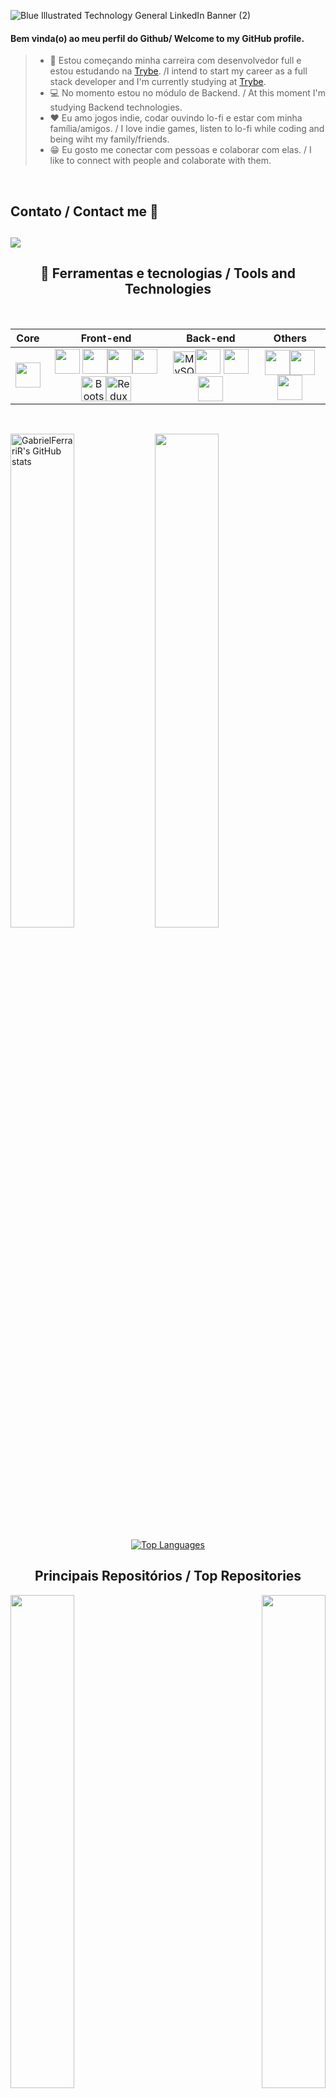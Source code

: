 ![Blue Illustrated Technology General LinkedIn Banner (2)](https://user-images.githubusercontent.com/90651107/170770932-1aa4b352-7099-4d63-a190-6c82f8ebfac9.png)

<h4> Bem vinda(o) ao meu perfil do Github/ Welcome to my GitHub profile. </h4>

>* 📖 Estou começando minha carreira com desenvolvedor full e estou estudando na [Trybe](https://www.betrybe.com/). /I intend to start my career as a full stack developer and I'm currently studying at [Trybe](https://www.betrybe.com/).
>* 💻 No momento estou no módulo de Backend. / At this moment I'm  studying Backend technologies.
>* ❤️ Eu amo jogos indie, codar ouvindo lo-fi e estar com minha família/amigos. / I love indie games, listen to lo-fi while coding and being wiht my family/friends.
>* 😁 Eu gosto me conectar com pessoas e colaborar com elas. / I like to connect with people and colaborate with them.

 <br/>

<h2>Contato / Contact me 🤝<h2>

<a href="https://www.linkedin.com/in/gabriel-ribeiro-bioufmg/">
  <img src="https://img.shields.io/badge/LinkedIn-0077B5?style=for-the-badge&logo=linkedin&logoColor=white">
</a>

<br/>

<h2 align="center"> 📖 Ferramentas e tecnologias / Tools and Technologies </h2>
<br/>
  
<div align="center"> 

Core | Front-end | Back-end | Others
|:----:|:----:|:----:| :----:|
<img src="https://cdn.jsdelivr.net/gh/devicons/devicon/icons/javascript/javascript-original.svg" width="40" height="40"/> | <img src="https://cdn.jsdelivr.net/gh/devicons/devicon/icons/css3/css3-original.svg" width="40" height="40"/> <img src="https://cdn.jsdelivr.net/gh/devicons/devicon/icons/html5/html5-original.svg" width="40" height="40"/><img src="https://cdn.jsdelivr.net/gh/devicons/devicon/icons/react/react-original.svg" width="40" height="40"/><img src="https://cdn.jsdelivr.net/gh/devicons/devicon/icons/jest/jest-plain.svg" width="40" height="40"/><a href="https://getbootstrap.com/" target="_blank" rel="noreferrer"><img src="https://raw.githubusercontent.com/danielcranney/readme-generator/main/public/icons/skills/bootstrap-colored.svg" width="40" height="40" alt="Bootstrap" /></a><a href="https://redux.js.org/" target="_blank" rel="noreferrer"><img src="https://raw.githubusercontent.com/danielcranney/readme-generator/main/public/icons/skills/redux-colored.svg" width="40" height="40" alt="Redux" /></a> | <img src="https://raw.githubusercontent.com/danielcranney/readme-generator/main/public/icons/skills/mysql-colored.svg" width="36" height="36" alt="MySQL" /><img src="https://cdn.jsdelivr.net/gh/devicons/devicon/icons/nodejs/nodejs-original.svg" width="40" height="40"/> <img src="https://cdn.jsdelivr.net/gh/devicons/devicon/icons/mocha/mocha-plain.svg"  width="40" height="40"/>  <img src="https://cdn.jsdelivr.net/gh/devicons/devicon/icons/express/express-original.svg" width="40" height="40"/> | <img src="https://cdn.jsdelivr.net/gh/devicons/devicon/icons/git/git-original.svg" width="40" height="40"/><img src="https://cdn.jsdelivr.net/gh/devicons/devicon/icons/bash/bash-original.svg" width="40" height="40"/><img src="https://cdn.jsdelivr.net/gh/devicons/devicon/icons/docker/docker-plain-wordmark.svg" width="40" height="40"/>
</div>  

<br/>
  
<a href="http://www.github.com/GabrielFerrariR"><img src="https://github-readme-stats.vercel.app/api?username=GabrielFerrariR&show_icons=true&hide=&count_private=true&title_color=facc15&text_color=ffffff&icon_color=0891b2&bg_color=181824&hide_border=true&show_icons=true" alt="GabrielFerrariR's GitHub stats" width="45%"/></a> <img src="https://github-readme-streak-stats.herokuapp.com/?user=GabrielFerrariR&stroke=ffffff&background=181824&ring=facc15&fire=facc15&currStreakNum=ffffff&currStreakLabel=facc15&sideNums=ffffff&sideLabels=ffffff&dates=ffffff&hide_border=true" width="45%"/></a>                  
<p align="center">
<a href="https://github.com/GabrielFerrariR" align="center"><img src="https://github-readme-stats.vercel.app/api/top-langs/?username=GabrielFerrariR&langs_count=10&title_color=facc15&text_color=ffffff&icon_color=0891b2&bg_color=181824&hide_border=true&locale=en&custom_title=Top%20%Languages" alt="Top Languages" align="center"/></a>
</p>
</b>
 </div>

<h2 align="center">Principais Repositórios / Top Repositories</h2>

<div width="100%" align="center"><a href="https://github.com/GabrielFerrariR/Recipes-App" align="left"><img align="left" width="45%" src="https://github-readme-stats.vercel.app/api/pin/?username=GabrielFerrariR&repo=Recipes-App&title_color=facc15&text_color=ffffff&icon_color=0891b2&bg_color=181824&hide_border=true&locale=en" /></a><a href="https://github.com/GabrielFerrariR/Wallet" align="right"><img align="right" width="45%" src="https://github-readme-stats.vercel.app/api/pin/?username=GabrielFerrariR&repo=Wallet&title_color=facc15&text_color=ffffff&icon_color=0891b2&bg_color=181824&hide_border=true&locale=en" /></a></div><br /><br /><br /><br /><br /><br /><br />


<div width="100%" align="center"><a href="https://github.com/GabrielFerrariR/Trivia-project" align="left"><img align="left" width="45%" src="https://github-readme-stats.vercel.app/api/pin/?username=GabrielFerrariR&repo=Trivia-project&title_color=facc15&text_color=ffffff&icon_color=0891b2&bg_color=181824&hide_border=true&locale=en" /></a><a href="https://github.com/GabrielFerrariR/Trybetunes" align="right"><img align="right" width="45%" src="https://github-readme-stats.vercel.app/api/pin/?username=GabrielFerrariR&repo=Trybetunes&title_color=facc15&text_color=ffffff&icon_color=0891b2&bg_color=181824&hide_border=true&locale=en" /></a><br /><br /><br /><br /><br /><br /><br />

<div width="100%" align="center">
  <a href="https://github.com/GabrielFerrariR/React-testing-library" align="center"><img align="center" width="45%" src="https://github-readme-stats.vercel.app/api/pin/?username=GabrielFerrariR&repo=React-testing-library&title_color=facc15&text_color=ffffff&icon_color=0891b2&bg_color=181824&hide_border=true&locale=en" /></a>
</div>
